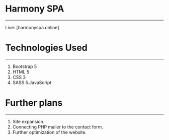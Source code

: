 # Harmony SPA
***
Live:  [harmonyspa.online]
# Technologies Used
***
1. Bootstrap 5 
2. HTML 5
3. CSS 3 
4. SASS 
5.JavaScript 

# Further plans
***
1. Site expansion.
2. Connecting PHP mailer to the contact form.
3. Further optimization of the website.